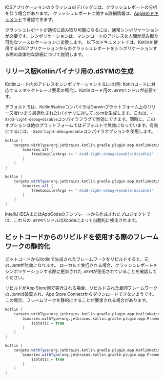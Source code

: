 [//]: # (title: iOSクラッシュレポートのシンボリケーション)

iOSアプリケーションのクラッシュのデバッグには、クラッシュレポートの分析を伴う場合があります。
クラッシュレポートに関する詳細情報は、[Appleのドキュメント](https://developer.apple.com/library/archive/technotes/tn2151/_index.html)で確認できます。

クラッシュレポートが適切に読み取り可能になるには、通常シンボリケーションが必要です。シンボリケーションは、マシンコードのアドレスを人間が読み取り可能なソースロケーションに変換します。
以下のドキュメントでは、Kotlinを使用するiOSアプリケーションからのクラッシュレポートをシンボリケーションする際の具体的な詳細について説明します。

## リリース版Kotlinバイナリ用の.dSYMの生成

Kotlinコード内のアドレスをシンボリケーションするには(例: Kotlinコードに対応するスタックトレース要素の場合)、Kotlinコード用の`.dSYM`バンドルが必要です。

デフォルトでは、Kotlin/NativeコンパイラはDarwinプラットフォーム上のリリース版(つまり最適化された)バイナリに対して`.dSYM`を生成します。これは、`-Xadd-light-debug=disable`コンパイラフラグで無効にできます。同時に、このオプションは他のプラットフォームではデフォルトで無効になっています。有効にするには、`-Xadd-light-debug=enable`コンパイラオプションを使用します。

<tabs group="build-script">
<tab title="Kotlin" group-key="kotlin">

```kotlin
kotlin {
    targets.withType<org.jetbrains.kotlin.gradle.plugin.mpp.KotlinNativeTarget> {
        binaries.all {
            freeCompilerArgs += "-Xadd-light-debug={enable|disable}"
        }
    }
}
```

</tab>
<tab title="Groovy" group-key="groovy">

```groovy
kotlin {
    targets.withType(org.jetbrains.kotlin.gradle.plugin.mpp.KotlinNativeTarget) {
        binaries.all {
            freeCompilerArgs += "-Xadd-light-debug={enable|disable}"
        }
    }
}
```

</tab>
</tabs>

IntelliJ IDEAまたはAppCodeのテンプレートから作成されたプロジェクトでは、これらの`.dSYM`バンドルはXcodeによって自動的に検出されます。

## ビットコードからのリビルドを使用する際のフレームワークの静的化

ビットコードからKotlinで生成されたフレームワークをリビルドすると、元の`.dSYM`が無効になります。
ローカルで実行される場合、クラッシュレポートをシンボリケーションする際に更新された`.dSYM`が使用されていることを確認してください。

リビルドがApp Store側で実行される場合、リビルドされた*動的*フレームワークの`.dSYM`は破棄され、App Store Connectからダウンロードできないようです。
この場合、フレームワークを静的にすることが要求される場合があります。

<tabs group="build-script">
<tab title="Kotlin" group-key="kotlin">

```kotlin
kotlin {
    targets.withType<org.jetbrains.kotlin.gradle.plugin.mpp.KotlinNativeTarget> {
        binaries.withType<org.jetbrains.kotlin.gradle.plugin.mpp.Framework> {
            isStatic = true
        }
    }
}
```

</tab>
<tab title="Groovy" group-key="groovy">

```groovy
kotlin {
    targets.withType(org.jetbrains.kotlin.gradle.plugin.mpp.KotlinNativeTarget) {
        binaries.withType(org.jetbrains.kotlin.gradle.plugin.mpp.Framework) {
            isStatic = true
        }
    }
}
```

</tab>
</tabs>